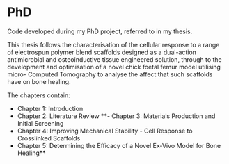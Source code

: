 # PhD
Code developed during my PhD project, referred to in my thesis.

This thesis follows the characterisation of the cellular response to a range of electrospun polymer blend scaffolds designed as a dual-action antimicrobial and osteoinductive tissue engineered solution, through to the development and optimisation of a novel chick foetal femur model utilising micro- Computed Tomography to analyse the affect that such scaffolds have on bone healing.

The chapters contain:
- Chapter 1: Introduction
- Chapter 2: Literature Review
**- Chapter 3: Materials Production and Initial Screening
- Chapter 4: Improving Mechanical Stability - Cell Response to Crosslinked Scaffolds
- Chapter 5: Determining the Efficacy of a Novel Ex-Vivo Model for Bone Healing**
